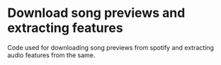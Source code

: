 # Download song previews and extracting features

Code used for downloading song previews from spotify and extracting audio features from the same.
